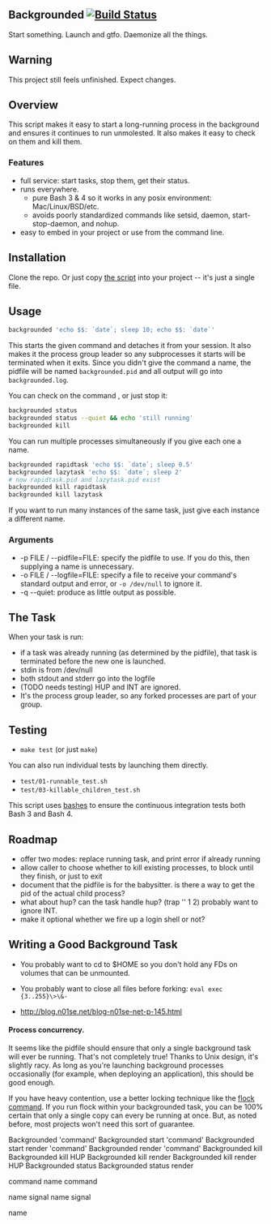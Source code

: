 ## Backgrounded [![Build Status](https://travis-ci.org/bronson/backgrounded.svg)](https://travis-ci.org/bronson/backgrounded)

Start something.  Launch and gtfo.  Daemonize all the things.


## Warning

This project still feels unfinished.  Expect changes.


## Overview

This script makes it easy to start a long-running process in the background
and ensures it continues to run unmolested.  It also makes it easy
to check on them and kill them.


### Features

* full service: start tasks, stop them, get their status.
* runs everywhere.
  * pure Bash 3 & 4 so it works in any posix environment: Mac/Linux/BSD/etc.
  * avoids poorly standardized commands like setsid, daemon, start-stop-daemon, and nohup.
* easy to embed in your project or use from the command line.


## Installation

Clone the repo.  Or just copy [the script](https://github.com/bronson/backgrounded/blob/master/bin/backgrounded)
into your project -- it's just a single file.


## Usage

```bash
backgrounded 'echo $$: `date`; sleep 10; echo $$: `date`'
```

This starts the given command and detaches it from your session.
It also makes it the process group leader so any subprocesses it starts will
be terminated when it exits.  Since you didn't give the command a name, the
pidfile will be named `backgrounded.pid` and all output will go into
`backgrounded.log`.

You can check on the command , or just stop it:

```bash
backgrounded status
backgrounded status --quiet && echo 'still running'
backgrounded kill
```

You can run multiple processes simultaneously if you give each one a name.

```bash
backgrounded rapidtask 'echo $$: `date`; sleep 0.5'
backgrounded lazytask 'echo $$: `date`; sleep 2'
# now rapidtask.pid and lazytask.pid exist
backgrounded kill rapidtask
backgrounded kill lazytask
```

If you want to run many instances of the same task, just give each instance a different name.


### Arguments

* -p FILE / --pidfile=FILE: specify the pidfile to use.  If you do this, then supplying a name is unnecessary.
* -o FILE / --logfile=FILE: specify a file to receive your command's standard output and error, or `-o /dev/null` to ignore it.
* -q --quiet: produce as little output as possible.


## The Task

When your task is run:

* if a task was already running (as determined by the pidfile), that task is terminated before the new one is launched.
* stdin is from /dev/null
* both stdout and stderr go into the logfile
* (TODO needs testing) HUP and INT are ignored.
* It's the process group leader, so any forked processes are part of your group.


## Testing

* `make test` (or just `make`)

You can also run individual tests by launching them directly.

* `test/01-runnable_test.sh`
* `test/03-killable_children_test.sh`

This script uses [bashes](https://github.com/bronson/bashes)
to ensure the continuous integration tests both Bash 3 and Bash 4.


## Roadmap

* offer two modes: replace running task, and print error if already running
* allow caller to choose whether to kill existing processes, to block until they finish, or just to exit
* document that the pidfile is for the babysitter.  is there a way to get the pid of the actual child process?
* what about hup?  can the task handle hup?  (trap '' 1 2)  probably want to ignore INT.
* make it optional whether we fire up a login shell or not?

## Writing a Good Background Task

* You probably want to cd to $HOME so you don't hold any FDs on volumes that can be unmounted.

* You probably want to close all files before forking: `eval exec {3..255}\>\&-`

* http://blog.n01se.net/blog-n01se-net-p-145.html

#### Process concurrency.

It seems like the pidfile should ensure that only a single background task will ever be running.
That's not completely true!  Thanks to Unix design, it's slightly racy.  As long as you're launching
background processes occasionally (for example, when deploying an application), this should be good enough.

If you have heavy contention, use a better locking technique like the
[flock command](http://stackoverflow.com/questions/169964/how-to-prevent-a-script-from-running-simultaneously).
If you run flock within your backgrounded task, you can be 100% certain that only a single copy can every be running at once.
But, as noted before, most projects won't need this sort of guarantee.


Backgrounded 'command'
Backgrounded start 'command'
Backgrounded start render 'command'
Backgrounded render 'command'
Backgrounded kill
Backgrounded kill HUP
Backgrounded kill render
Backgrounded kill render HUP
Backgrounded status
Backgrounded status render


command
name command

name
signal
name signal


name
